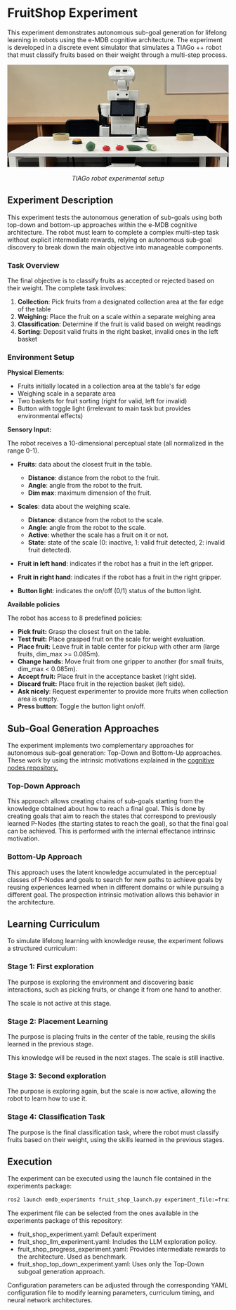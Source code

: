 # FruitShop Experiment

This experiment demonstrates autonomous sub-goal generation for lifelong learning in robots using the e-MDB cognitive architecture. The experiment is developed in a discrete event simulator that simulates a TIAGo ++ robot that must classify fruits based on their weight through a multi-step process.

<div style="width:100%; margin:auto; text-align:center;">

![TIAGo robot experimental setup](images/ExperimentalSetup.jpeg)

*TIAGo robot experimental setup*
</div>

## Experiment Description

This experiment tests the autonomous generation of sub-goals using both top-down and bottom-up approaches within the e-MDB cognitive architecture. The robot must learn to complete a complex multi-step task without explicit intermediate rewards, relying on autonomous sub-goal discovery to break down the main objective into manageable components.

### Task Overview

The final objective is to classify fruits as accepted or rejected based on their weight. The complete task involves:

1. **Collection**: Pick fruits from a designated collection area at the far edge of the table
2. **Weighing**: Place the fruit on a scale within a separate weighing area
3. **Classification**: Determine if the fruit is valid based on weight readings
4. **Sorting**: Deposit valid fruits in the right basket, invalid ones in the left basket

### Environment Setup

**Physical Elements:**
- Fruits initially located in a collection area at the table's far edge
- Weighing scale in a separate area
- Two baskets for fruit sorting (right for valid, left for invalid)
- Button with toggle light (irrelevant to main task but provides environmental effects)

**Sensory Input:**

The robot receives a 10-dimensional perceptual state (all normalized in the range 0-1).

- **Fruits**: data about the closest fruit in the table.
    - **Distance**: distance from the robot to the fruit.
    - **Angle**: angle from the robot to the fruit.
    - **Dim max**: maximum dimension of the fruit.

- **Scales**: data about the weighing scale.
    - **Distance**: distance from the robot to the scale.
    - **Angle**: angle from the robot to the scale.
    - **Active**: whether the scale has a fruit on it or not.
    - **State**: state of the scale (0: inactive, 1: valid fruit detected, 2: invalid fruit detected).
- **Fruit in left hand**: indicates if the robot has a fruit in the left gripper.
- **Fruit in right hand**: indicates if the robot has a fruit in the right gripper.
- **Button light**: indicates the on/off (0/1) status of the button light.

**Available policies**

The robot has access to 8 predefined policies:

- **Pick fruit:** Grasp the closest fruit on the table.
- **Test fruit:** Place grasped fruit on the scale for weight evaluation.
- **Place fruit:** Leave fruit in table center for pickup with other arm (large fruits, dim_max >= 0.085m).
- **Change hands:** Move fruit from one gripper to another (for small fruits, dim_max < 0.085m).
- **Accept fruit:** Place fruit in the acceptance basket (right side).
- **Discard fruit:** Place fruit in the rejection basket (left side).
- **Ask nicely**: Request experimenter to provide more fruits when collection area is empty.
- **Press button**: Toggle the button light on/off.

## Sub-Goal Generation Approaches

The experiment implements two complementary approaches for autonomous sub-goal generation: Top-Down and Bottom-Up approaches. These work by using the intrinsic motivations explained in the [cognitive nodes repository.](https://docs.pillar-robots.eu/en/latest/concepts/concepts.html#intrinsic-motivations) 


### Top-Down Approach

This approach allows creating chains of sub-goals starting from the knowledge obtained about how to reach a final goal. This is done by creating goals that aim to reach the states that correspond to previously learned P-Nodes (the starting states to reach the goal), so that the final goal can be achieved. This is performed with the internal effectance intrinsic motivation. 

### Bottom-Up Approach

This approach uses the latent knowledge accumulated in the perceptual classes of P-Nodes and goals to search for new paths to achieve goals by reusing experiences learned when in different domains or while pursuing a different goal. The prospection intrinsic motivation allows this behavior in the architecture. 

## Learning Curriculum

To simulate lifelong learning with knowledge reuse, the experiment follows a structured curriculum:

### Stage 1: First exploration
The purpose is exploring the environment and discovering basic interactions, such as picking fruits, or change it from one hand
to another.

The scale is not active at this stage.

### Stage 2: Placement Learning
The purpose is placing fruits in the center of the table, reusing the skills learned in the previous stage.

This knowledge will be reused in the next stages. The scale is still inactive.

### Stage 3: Second exploration
The purpose is exploring again, but the scale is now active, allowing the robot to learn how to use it.

### Stage 4: Classification Task
The purpose is the final classification task, where the robot must classify fruits based on their weight, using the skills learned in the previous stages.


## Execution

The experiment can be executed using the launch file contained in the experiments package:
```bash
ros2 launch emdb_experiments fruit_shop_launch.py experiment_file:=fruit_shop_experiment.yaml
```

The experiment file can be selected from the ones available in the experiments package of this repository:

- fruit_shop_experiment.yaml: Default experiment
- fruit_shop_llm_experiment.yaml: Includes the LLM exploration policy. 
- fruit_shop_progress_experiment.yaml: Provides intermediate rewards to the architecture. Used as benchmark.
- fruit_shop_top_down_experiment.yaml: Uses only the Top-Down subgoal generation approach.

Configuration parameters can be adjusted through the corresponding YAML configuration file to modify learning parameters, curriculum timing, and neural network architectures.